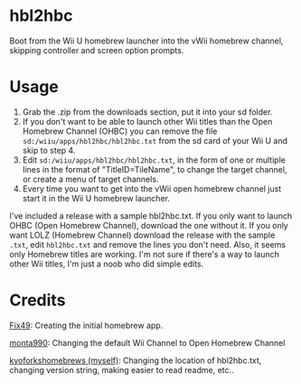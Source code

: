 # hbl2hbc
Boot from the Wii U homebrew launcher into the vWii homebrew channel, skipping controller and screen option prompts.

# Usage
1. Grab the .zip from the downloads section, put it into your sd folder.
2. If you don't want to be able to launch other Wii titles than the Open Homebrew Channel (OHBC) you can remove the file `sd:/wiiu/apps/hbl2hbc/hbl2hbc.txt` from the sd card of your Wii U and skip to step 4.
3. Edit `sd:/wiiu/apps/hbl2hbc/hbl2hbc.txt`, in the form of one or multiple lines in the format of "TitleID=TileName", to change the target channel, or create a menu of target channels.
4. Every time you want to get into the vWii open homebrew channel just start it in the Wii U homebrew launcher. 

I've included a release with a sample hbl2hbc.txt. If you only want to launch OHBC (Open Homebrew Channel), download the one without it.
If you only want LOLZ (Homebrew Channel) download the release with the sample `.txt`, edit
`hbl2hbc.txt` and remove the lines you don't need. Also, it seems only Homebrew titles are working. I'm not sure if there's a way to launch other Wii titles,
I'm just a noob who did simple edits.

# Credits

[Fix49](https://github.com/FIX94): Creating the initial homebrew app.

[monta990](https://github.com/monta990): Changing the default Wii Channel to Open Homebrew Channel

[kyoforkshomebrews (myself)](https://github.com/kyoforkshomebrews): Changing the location of hbl2hbc.txt, changing version string, making easier to read readme, etc.. 
